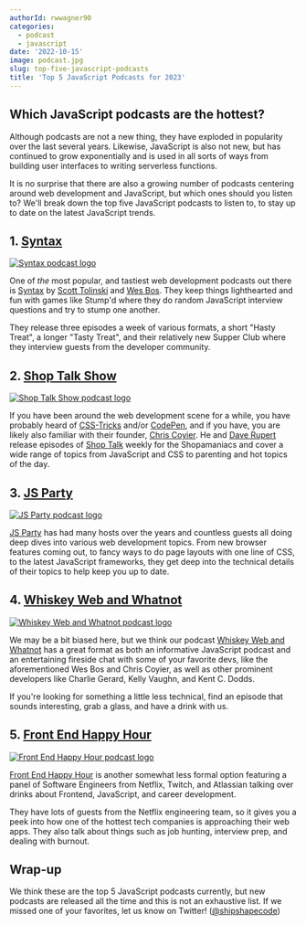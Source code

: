 ```yaml
---
authorId: rwwagner90
categories:
  - podcast
  - javascript
date: '2022-10-15'
image: podcast.jpg
slug: top-five-javascript-podcasts
title: 'Top 5 JavaScript Podcasts for 2023'
---
```


## Which JavaScript podcasts are the hottest?

Although podcasts are not a new thing, they have exploded in popularity over the
last several years. Likewise, JavaScript is also not new, but has continued to
grow exponentially and is used in all sorts of ways from building user
interfaces to writing serverless functions.

It is no surprise that there are also a growing number of podcasts centering
around web development and JavaScript, but which ones should you listen to?
We'll break down the top five JavaScript podcasts to listen to, to stay up to
date on the latest JavaScript trends.

## 1. [Syntax](https://syntax.fm/)

[![Syntax podcast logo](/img/blog/top-five-javascript-podcasts/syntax.png)](https://syntax.fm/)

One of _the_ most popular, and tastiest web development podcasts out there is
[Syntax](https://syntax.fm/) by [Scott Tolinski](https://twitter.com/stolinski)
and [Wes Bos](https://twitter.com/wesbos). They keep things lighthearted and fun
with games like Stump'd where they do random JavaScript interview questions and
try to stump one another.

They release three episodes a week of various formats, a short "Hasty Treat", a
longer "Tasty Treat", and their relatively new Supper Club where they interview
guests from the developer community.

## 2. [Shop Talk Show](https://shoptalkshow.com/)

[![Shop Talk Show podcast logo](/img/blog/top-five-javascript-podcasts/shop-talk.png)](https://shoptalkshow.com/)

If you have been around the web development scene for a while, you have probably
heard of [CSS-Tricks](https://css-tricks.com/) and/or
[CodePen](https://codepen.io/), and if you have, you are likely also familiar
with their founder, [Chris Coyier](https://twitter.com/chriscoyier). He and
[Dave Rupert](https://twitter.com/davatron5000) release episodes of
[Shop Talk](https://shoptalkshow.com/) weekly for the Shopamaniacs and cover a
wide range of topics from JavaScript and CSS to parenting and hot topics of the
day.

## 3. [JS Party](https://changelog.com/jsparty)

[![JS Party podcast logo](/img/blog/top-five-javascript-podcasts/js-party.jpg)](https://changelog.com/jsparty)

[JS Party](https://changelog.com/jsparty) has had many hosts over the years and
countless guests all doing deep dives into various web development topics. From
new browser features coming out, to fancy ways to do page layouts with one line
of CSS, to the latest JavaScript frameworks, they get deep into the technical
details of their topics to help keep you up to date.

## 4. [Whiskey Web and Whatnot](https://www.whiskeywebandwhatnot.fm/)

[![Whiskey Web and Whatnot podcast logo](/img/blog/top-five-javascript-podcasts/www.png)](https://www.whiskeywebandwhatnot.fm/)

We may be a bit biased here, but we think our podcast
[Whiskey Web and Whatnot](https://www.whiskeywebandwhatnot.fm/) has a great
format as both an informative JavaScript podcast and an entertaining fireside
chat with some of your favorite devs, like the aforementioned Wes Bos and Chris
Coyier, as well as other prominent developers like Charlie Gerard, Kelly Vaughn,
and Kent C. Dodds.

If you're looking for something a little less technical, find an episode that
sounds interesting, grab a glass, and have a drink with us.

## 5. [Front End Happy Hour](https://www.frontendhappyhour.com/)

[![Front End Happy Hour podcast logo](/img/blog/top-five-javascript-podcasts/front-end-hh.jpg)](https://www.frontendhappyhour.com/)

[Front End Happy Hour](https://www.frontendhappyhour.com/) is another somewhat
less formal option featuring a panel of Software Engineers from Netflix, Twitch,
and Atlassian talking over drinks about Frontend, JavaScript, and career
development.

They have lots of guests from the Netflix engineering team, so it gives you a
peek into how one of the hottest tech companies is approaching their web apps.
They also talk about things such as job hunting, interview prep, and dealing
with burnout.

## Wrap-up

We think these are the top 5 JavaScript podcasts currently, but new podcasts are
released all the time and this is not an exhaustive list. If we missed one of
your favorites, let us know on Twitter!
([@shipshapecode](https://twitter.com/shipshapecode))
